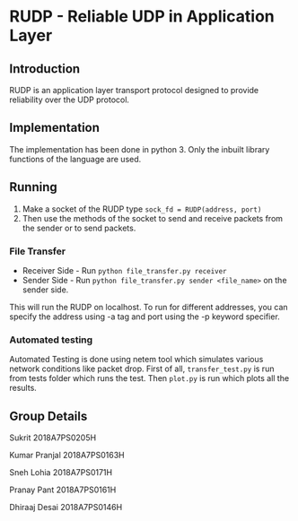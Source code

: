 # RUDP - Reliable UDP in Application Layer

## Introduction

RUDP is an application layer transport protocol designed to provide reliability over the UDP protocol.

## Implementation

The implementation has been done in python 3. Only the inbuilt library functions of the language are used.

## Running

1. Make a socket of the RUDP type `sock_fd = RUDP(address, port)`
2. Then use the methods of the socket to send and receive packets from the sender or to send packets.

### File Transfer

-   Receiver Side - Run `python file_transfer.py receiver`
-   Sender Side - Run `python file_transfer.py sender <file_name>` on the sender side.

This will run the RUDP on localhost.
To run for different addresses, you can specify the address using -a tag and port using the -p keyword specifier.

### Automated testing

Automated Testing is done using netem tool which simulates various network conditions like packet drop. First of all, `transfer_test.py` is run from tests folder which runs the test. Then `plot.py` is run which plots all the results.

## Group Details

Sukrit 2018A7PS0205H

Kumar Pranjal 2018A7PS0163H

Sneh Lohia 2018A7PS0171H

Pranay Pant 2018A7PS0161H

Dhiraaj Desai 2018A7PS0146H
